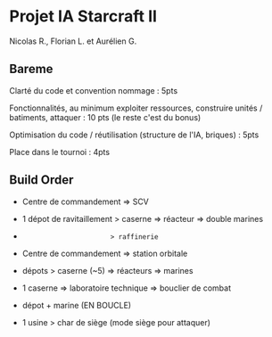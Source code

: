 # Projet IA Starcraft II
Nicolas R., Florian L. et Aurélien G.

## Bareme
Clarté du code et convention nommage : 5pts

Fonctionnalités, au minimum exploiter ressources, construire unités / batiments, attaquer : 10 pts (le reste c'est du bonus)

Optimisation du code / réutilisation (structure de l'IA, briques) : 5pts

Place dans le tournoi : 4pts

## Build Order
- Centre de commandement => SCV

- 1 dépot de ravitaillement > caserne => réacteur => double marines

-                           > raffinerie

- Centre de commandement => station orbitale

- dépots > caserne (~5) => réacteurs => marines

- 1 caserne => laboratoire technique => bouclier de combat

- dépot + marine (EN BOUCLE)

- 1 usine > char de siège (mode siège pour attaquer)
